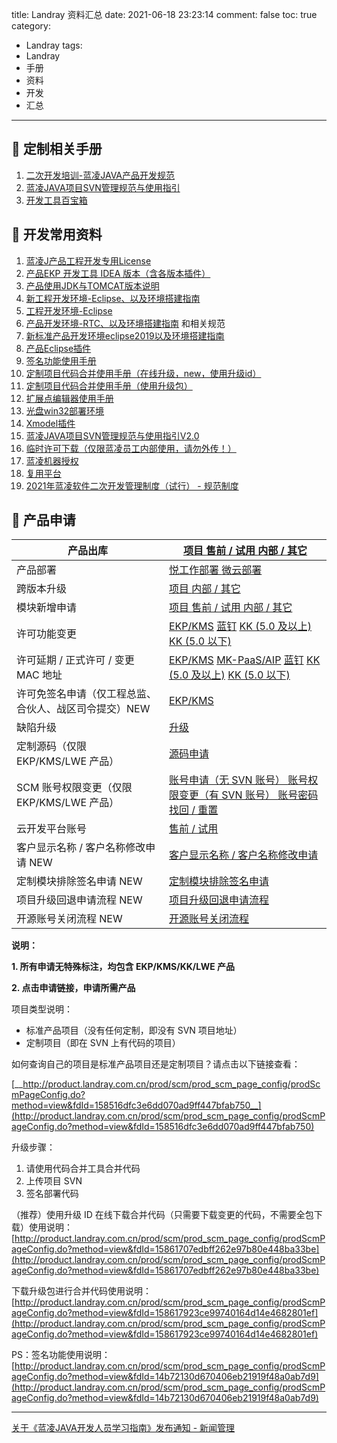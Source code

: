 title: Landray 资料汇总
date: 2021-06-18 23:23:14
comment: false
toc: true
category: 
 - Landray
tags: 
 - Landray
 - 手册
 - 资料
 - 开发
 - 汇总
---

## 📘 定制相关手册

1. [二次开发培训-蓝凌JAVA产品开发规范](http://java.landray.com.cn/kms/multidoc/kms_multidoc_knowledge/kmsMultidocKnowledge.do?method=view&fdId=14ab3fcfc97f5c4b8ac9de541558dce8)
2. [蓝凌JAVA项目SVN管理规范与使用指引](http://product.landray.com.cn/prod/scm/prod_scm_page_config/prodScmPageConfig.do?method=view&fdId=15428d7e632f5cfe160f5124a39b81f3&s_css=default)
3. [开发工具百宝箱](http://product.landray.com.cn/prod/scm/prod_scm_page_config/prodScmPageConfig.do?method=view&fdId=1435183e7cf4474a751a1224f45a19d8&s_css=default)


<!-- more -->


## 📘 开发常用资料

1. [蓝凌J产品工程开发专用License](http://product.landray.com.cn/prod/scm/prod_scm_page_config/prodScmPageConfig.do?method=view&fdId=1399ad69919fc532f85b6ad4271a9d4d)
2. [产品EKP 开发工具 IDEA 版本（含各版本插件）](http://product.landray.com.cn/prod/scm/prod_scm_page_config/prodScmPageConfig.do?method=view&fdId=17665f0ef7d358eb3cb2a1745589160b&s_css=default)
3. [产品使用JDK与TOMCAT版本说明](http://product.landray.com.cn/prod/scm/prod_scm_page_config/prodScmPageConfig.do?method=view&fdId=17288dacf290031909e1930408f8405a&s_css=default)
4. [新工程开发环境-Eclipse、以及环境搭建指南](http://product.landray.com.cn/prod/scm/prod_scm_page_config/prodScmPageConfig.do?method=view&fdId=1739a29d816ecd85d6d0fe541ccb9e68&s_css=default)
5. [工程开发环境-Eclipse](http://product.landray.com.cn/prod/scm/prod_scm_page_config/prodScmPageConfig.do?method=view&fdId=14362f25ce9062402351f1147f58c9ab&s_css=office2007)
6. [产品开发环境-RTC、以及环境搭建指南](http://product.landray.com.cn/prod/scm/prod_scm_page_config/prodScmPageConfig.do?method=view&fdId=14362f692a78af295cdcf3d41ec8f10d&s_css=office2007) 和相关规范
7. [新标准产品开发环境eclipse2019以及环境搭建指南](http://product.landray.com.cn/prod/scm/prod_scm_page_config/prodScmPageConfig.do?method=view&fdId=170c22a21d664e0b671250046bf8426e&s_css=default)
8. [产品Eclipse插件](http://product.landray.com.cn/prod/scm/prod_scm_page_config/prodScmPageConfig.do?method=view&fdId=14b711534fe7ec549ef1f7f47cb8fe04)
9. [签名功能使用手册](http://product.landray.com.cn/prod/scm/prod_scm_page_config/prodScmPageConfig.do?method=view&fdId=14b72130d670406eb21919f48a0ab7d9)
10. [定制项目代码合并使用手册（在线升级，new，使用升级id）](http://product.landray.com.cn/prod/scm/prod_scm_page_config/prodScmPageConfig.do?method=view&fdId=15c3470f3f286fa109f71884578aa6b8)
11. [定制项目代码合并使用手册（使用升级包）](http://product.landray.com.cn/prod/scm/prod_scm_page_config/prodScmPageConfig.do?method=view&fdId=14b721530deef699206503742eeb08aa)
12. [扩展点编辑器使用手册](http://product.landray.com.cn/prod/scm/prod_scm_page_config/prodScmPageConfig.do?method=view&fdId=14b7240ad7035df3965c7f7459094315)
13. [光盘win32部署环境](http://product.landray.com.cn/prod/scm/prod_scm_page_config/prodScmPageConfig.do?method=view&fdId=14d7430b9c1c237e03352024dd7b10a3&s_css=default)
14. [Xmodel插件](http://product.landray.com.cn/prod/scm/prod_scm_page_config/prodScmPageConfig.do?method=view&fdId=14eaa52c1ea0bb4035e8e2b43c5a128f&s_css=default)
15. [蓝凌JAVA项目SVN管理规范与使用指引V2.0](http://product.landray.com.cn/prod/scm/prod_scm_page_config/prodScmPageConfig.do?method=view&fdId=15428d7e632f5cfe160f5124a39b81f3&s_css=default)
16. [临时许可下载（仅限蓝凌员工内部使用，请勿外传！）](http://product.landray.com.cn/prod/scm/downloadLicense.jsp)
17. [蓝凌机器授权](http://product.landray.com.cn/moduleindex.jsp?nav=/prod/scm/tree.jsp&main=%2Fprod%2Fscm%2Fprod_scm_project%2FprodScmProject.do%3Fmethod%3Dlist%26myProd%3Dtrue%26s_path%3D!%7Bmessage(prod-scm%3AprodScmProject.myProd)%7D&j_module=true)
18. [复用平台](http://mall.landray.com.cn/core01/km/reuse/km_reuse_redevelop/kmReuseRedevelop.do?method=goodsList)
19. [2021年蓝凌软件二次开发管理制度（试行） - 规范制度](http://java.landray.com.cn/km/institution/km_institution_knowledge/kmInstitutionKnowledge.do?method=view&fdId=177fc4acbec58d6b39b74ee42bab413b&s_css=default)

## 📘 产品申请


| 产品出库                                              | [项目 ](http://bmp.landray.com.cn/km/econtract/km_econtract_product_out/kmEcontractProductOut.do?method=add)[售前 / 试用 ](http://product.landray.com.cn/prod/scm/prod_scm_redirect/prod_scm_redirect_cd.jsp)[内部 / 其它](http://product.landray.com.cn/prod/scm/prod_scm_redirect/prod_scm_redirect_cd.jsp)                                                                                                                                                                                                                                                                                                                                                                                                                      |
| ------------------------------------------------------- | ------------------------------------------------------------------------------------------------------------------------------------------------------------------------------------------------------------------------------------------------------------------------------------------------------------------------------------------------------------------------------------------------------------------------------------------------------------------------------------------------------------------------------------------------------------------------------------------------------------------------------------------------------------------------------------------------------------------------------------ |
| 产品部署                                              | [悦工作部署 ](http://java.landray.com.cn/km/review/km_review_main/kmReviewMain.do?method=add&fdTemplateId=1543c0a7d34b904298acc424870a5895)[微云部署](http://java.landray.com.cn/km/review/km_review_main/kmReviewMain.do?method=add&fdTemplateId=147433b06b35ca7d459846c49b5af5f1)                                                                                                                                                                                                                                                                                                                                                                                                                                                |
| 跨版本升级                                            | [项目 ](http://bmp.landray.com.cn/km/econtract/km_econtract_product_out/kmEcontractProductOut.do?method=add)[内部 / 其它](http://product.landray.com.cn/km/review/km_review_main/kmReviewMain.do?method=add&fdTemplateId=14f86e3307a96d9034788424ed1a5393)                                                                                                                                                                                                                                                                                                                                                                                                                                                                         |
| 模块新增申请                                          | [项目 ](http://bmp.landray.com.cn/km/econtract/km_econtract_product_out/kmEcontractProductOut.do?method=add)[售前 / 试用 ](http://product.landray.com.cn/km/review/km_review_main/kmReviewMain.do?method=add&fdTemplateId=14f86db043ff0390b2d965042ac82c71)[内部 / 其它](http://product.landray.com.cn/km/review/km_review_main/kmReviewMain.do?method=add&fdTemplateId=14f86db043ff0390b2d965042ac82c71)                                                                                                                                                                                                                                                                                                                          |
| 许可功能变更                                          | [EKP/KMS](http://product.landray.com.cn/km/review/km_review_main/kmReviewMain.do?method=add&fdTemplateId=13c465c78014e0a35c7a0a94d68bda5b) [蓝钉](http://product.landray.com.cn/km/review/km_review_main/kmReviewMain.do?method=add&fdTemplateId=16f82f277b13daba48247fc4082bd2ff) [KK (5.0 及以上)](http://product.landray.com.cn/km/review/km_review_main/kmReviewMain.do?method=add&fdTemplateId=14f8c00cbde4b7a4c1c06814d7ba0231) [KK (5.0 以下)](http://product.landray.com.cn/km/review/km_review_main/kmReviewMain.do?method=add&fdTemplateId=12e186877a0459ef689e75d472cbfbce)                                                                                                                                             |
| 许可延期 / 正式许可 / 变更 MAC 地址                   | [EKP/KMS](http://product.landray.com.cn/km/review/km_review_main/kmReviewMain.do?method=add&fdTemplateId=14fb6754fca9d7c4b15c6f840e09c810) [MK-PaaS/AIP](http://product.landray.com.cn/km/review/km_review_main/kmReviewMain.do?method=add&fdTemplateId=170235b8f6321f7c1b213464eb183fc8) [蓝钉](http://product.landray.com.cn/km/review/km_review_main/kmReviewMain.do?method=add&fdTemplateId=16ed691e60fe85ff7ec485d4e53a7871) [KK (5.0 及以上)](http://product.landray.com.cn/km/review/km_review_main/kmReviewMain.do?method=add&fdTemplateId=14fb6754790ac0ef06aaebf4969b5dd9) [KK (5.0 以下)](http://java.landray.com.cn/km/review/km_review_main/kmReviewMain.do?method=add&fdTemplateId=12e186877a0459ef689e75d472cbfbce) |
| 许可免签名申请（仅工程总监、合伙人、战区司令提交）NEW | [EKP/KMS](http://product.landray.com.cn/km/review/km_review_main/kmReviewMain.do?method=add&fdTemplateId=171e2f2231f842f6ad9711643ae9e408&s_css=default)                                                                                                                                                                                                                                                                                                                                                                                                                                                                                                                                                                           |
| 缺陷升级                                              | [升级](http://product.landray.com.cn/km/review/km_review_main/kmReviewMain.do?method=add&fdTemplateId=14f86e3307a96d9034788424ed1a5393)                                                                                                                                                                                                                                                                                                                                                                                                                                                                                                                                                                                            |
| 定制源码（仅限 EKP/KMS/LWE 产品）                     | [源码申请](http://product.landray.com.cn/prod/scm/prod_scm_redirect/prod_scm_redirect_source.jsp)                                                                                                                                                                                                                                                                                                                                                                                                                                                                                                                                                                                                                                  |
| SCM 账号权限变更（仅限 EKP/KMS/LWE 产品）             | [账号申请（无 SVN 账号） ](http://product.landray.com.cn/km/review/km_review_main/kmReviewMain.do?method=add&fdTemplateId=1406284c148c702c8b7c8d74f55865c0)[账号权限变更（有 SVN 账号） ](http://product.landray.com.cn/km/review/km_review_main/kmReviewMain.do?method=add&fdTemplateId=140628ec7ba309174b1c44f4be691dd3)[账号密码找回 / 重置](http://product.landray.com.cn/km/review/km_review_main/kmReviewMain.do?method=add&fdTemplateId=14ac9e02788df0eebe3cdf54930a5179)                                                                                                                                                                                                                                                   |
| 云开发平台账号                                        | [售前 / 试用](http://product.landray.com.cn/km/review/km_review_main/kmReviewMain.do?method=add&fdTemplateId=163d9b9003cebee4d5839c84ddfb7904)                                                                                                                                                                                                                                                                                                                                                                                                                                                                                                                                                                                     |
| 客户显示名称 / 客户名称修改申请 NEW                   | [客户显示名称 / 客户名称修改申请](http://product.landray.com.cn/km/review/km_review_main/kmReviewMain.do?method=add&fdTemplateId=171e2cf543a80047c13090a49cab5800&s_css=default)                                                                                                                                                                                                                                                                                                                                                                                                                                                                                                                                                   |
| 定制模块排除签名申请 NEW                              | [定制模块排除签名申请](http://product.landray.com.cn/km/review/km_review_main/kmReviewMain.do?method=add&fdTemplateId=171e4c92188f6476eae94de4544b2a21&s_css=default)                                                                                                                                                                                                                                                                                                                                                                                                                                                                                                                                                              |
| 项目升级回退申请流程 NEW                              | [项目升级回退申请流程](http://product.landray.com.cn/km/review/km_review_main/kmReviewMain.do?method=add&fdTemplateId=173376618fc34cc55c2d98b4b1eb34a9&s_css=default)                                                                                                                                                                                                                                                                                                                                                                                                                                                                                                                                                              |
| 开源账号关闭流程 NEW                                  | [开源账号关闭流程](http://product.landray.com.cn/km/review/km_review_main/kmReviewMain.do?method=add&fdTemplateId=17346ff62605606de44dabf43f781dce&s_css=default)                                                                                                                                                                                                                                                                                                                                                                                                                                                                                                                                                                  |

**说明：**

**1. 所有申请无特殊标注，均包含 EKP/KMS/KK/LWE 产品**

**2. 点击申请链接，申请所需产品**

项目类型说明：

- 标准产品项目（没有任何定制，即没有 SVN 项目地址）
- 定制项目（即在 SVN 上有代码的项目）

如何查询自己的项目是标准产品项目还是定制项目？请点击以下链接查看：

[__http://product.landray.com.cn/prod/scm/prod_scm_page_config/prodScmPageConfig.do?method=view&fdId=158516dfc3e6dd070ad9ff447bfab750__](http://product.landray.com.cn/prod/scm/prod_scm_page_config/prodScmPageConfig.do?method=view&fdId=158516dfc3e6dd070ad9ff447bfab750)

升级步骤：

1. 请使用代码合并工具合并代码
2. 上传项目 SVN
3. 签名部署代码

（推荐）使用升级 ID 在线下载合并代码（只需要下载变更的代码，不需要全包下载）使用说明：[http://product.landray.com.cn/prod/scm/prod_scm_page_config/prodScmPageConfig.do?method=view&fdId=15861707edbff262e97b80e448ba33be](http://product.landray.com.cn/prod/scm/prod_scm_page_config/prodScmPageConfig.do?method=view&fdId=15861707edbff262e97b80e448ba33be)

下载升级包进行合并代码使用说明：[http://product.landray.com.cn/prod/scm/prod_scm_page_config/prodScmPageConfig.do?method=view&fdId=158617923ce99740164d14e4682801ef](http://product.landray.com.cn/prod/scm/prod_scm_page_config/prodScmPageConfig.do?method=view&fdId=158617923ce99740164d14e4682801ef)

PS：签名功能使用说明：[http://product.landray.com.cn/prod/scm/prod_scm_page_config/prodScmPageConfig.do?method=view&fdId=14b72130d670406eb21919f48a0ab7d9](http://product.landray.com.cn/prod/scm/prod_scm_page_config/prodScmPageConfig.do?method=view&fdId=14b72130d670406eb21919f48a0ab7d9)

---

[关于《蓝凌JAVA开发人员学习指南》发布通知 - 新闻管理](http://java.landray.com.cn/sys/news/sys_news_main/sysNewsMain.do?method=view&fdId=139bed589a412b438fa3023407fa7abf)
